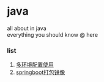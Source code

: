 # java
all about in java  
everything you should know @ here


### list

1. [多环境配置使用](./docs/multi-env.md)
2. [springboot打包镜像](./docs/docker.md)